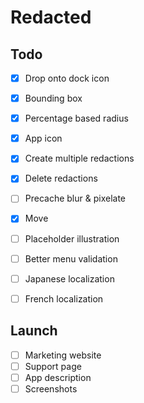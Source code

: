 # Redacted

## Todo

- [x] Drop onto dock icon
- [x] Bounding box
- [x] Percentage based radius
- [x] App icon
- [x] Create multiple redactions
- [x] Delete redactions
- [ ] Precache blur & pixelate
- [x] Move
- [ ] Placeholder illustration
- [ ] Better menu validation
- [ ] Japanese localization
- [ ] French localization


## Launch

- [ ] Marketing website
- [ ] Support page
- [ ] App description
- [ ] Screenshots
